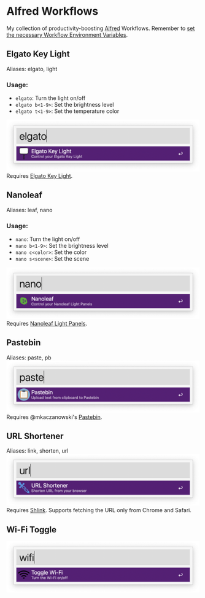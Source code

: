 # Alfred Workflows

My collection of productivity-boosting [Alfred](https://www.alfredapp.com/powerpack/) Workflows. Remember to [set the necessary Workflow Environment Variables](https://www.alfredapp.com/help/workflows/advanced/variables/#environment).

## Elgato Key Light
Aliases: elgato, light
### Usage:
* `elgato`: Turn the light on/off
* `elgato b<1-9>`: Set the brightness level
* `elgato t<1-9>`: Set the temperature color

![Elgato Key Light](images/elgato.png)
Requires [Elgato Key Light](https://www.elgato.com/en/key-light).


## Nanoleaf
Aliases: leaf, nano
### Usage:
* `nano`: Turn the light on/off
* `nano b<1-9>`: Set the brightness level
* `nano c<color>`: Set the color
* `nano s<scene>`: Set the scene

![Nanoleaf](images/nanoleaf.png)
Requires [Nanoleaf Light Panels](https://nanoleaf.me/en-US/products/nanoleaf-light-panels).

## Pastebin
Aliases: paste, pb
![Pastebin](images/paste.png)
Requires @mkaczanowski's [Pastebin](https://github.com/mkaczanowski/pastebin).

## URL Shortener
Aliases: link, shorten, url
![URL Shortener](images/url.png)
Requires [Shlink](https://github.com/shlinkio/shlink). Supports fetching the URL only from Chrome and Safari.

## Wi-Fi Toggle
![Wi-Fi Toggle](images/wifi.png)
